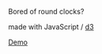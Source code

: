 
Bored of round clocks?

made with JavaScript / [d3](https://github.com/d3/d3/blob/master/API.md)

[Demo](https://bermuda27f.github.io/rect-clock/) 
